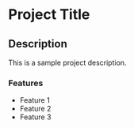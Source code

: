 # Project Title

## Description

This is a sample project description.

### Features

- Feature 1
- Feature 2
- Feature 3


